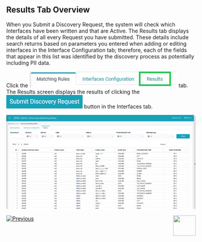 ## Results Tab Overview

When you Submit a Discovery Request, the system will check which Interfaces have been written and that are Active. The Results tab displays the details of all every Request you have submitted. These details include search returns based on parameters you entered when adding or editing interfaces in the Interface Configuration tab; therefore, each of the fields that appear in this list was identified by the discovery process as potentially including PII data. 

Click the ![image](../images/Figure_90_Discovery_ResultsTab.jpg) tab. The Results screen displays the results of clicking the ![image](/articles/DPM/images/Figure_84_Discovery_SubmitDiscRequest.jpg) button in the Interfaces tab.

![image](/articles/DPM/images/Figure_88_Discovery_ResultsTab.jpg)



[![Previous](/articles/DPM/images/Previous.png)]( /articles/DPM/02_Admin_Module/15_7_Discovery_Submit_Discovery_Request.md)[<img align="right" width="60" height="54" src="/articles/DPM/images/Next.png">](/articles/DPM/02_Admin_Module/15_9_Discovery_Navigating_Results_Tab.md)

